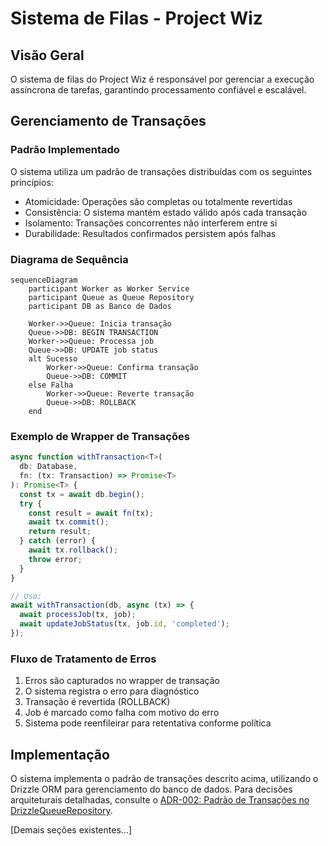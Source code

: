 # Sistema de Filas - Project Wiz

## Visão Geral
O sistema de filas do Project Wiz é responsável por gerenciar a execução assíncrona de tarefas, garantindo processamento confiável e escalável.

## Gerenciamento de Transações

### Padrão Implementado
O sistema utiliza um padrão de transações distribuídas com os seguintes princípios:
- Atomicidade: Operações são completas ou totalmente revertidas
- Consistência: O sistema mantém estado válido após cada transação
- Isolamento: Transações concorrentes não interferem entre si
- Durabilidade: Resultados confirmados persistem após falhas

### Diagrama de Sequência
```mermaid
sequenceDiagram
    participant Worker as Worker Service
    participant Queue as Queue Repository
    participant DB as Banco de Dados

    Worker->>Queue: Inicia transação
    Queue->>DB: BEGIN TRANSACTION
    Worker->>Queue: Processa job
    Queue->>DB: UPDATE job status
    alt Sucesso
        Worker->>Queue: Confirma transação
        Queue->>DB: COMMIT
    else Falha
        Worker->>Queue: Reverte transação
        Queue->>DB: ROLLBACK
    end
```

### Exemplo de Wrapper de Transações
```typescript
async function withTransaction<T>(
  db: Database,
  fn: (tx: Transaction) => Promise<T>
): Promise<T> {
  const tx = await db.begin();
  try {
    const result = await fn(tx);
    await tx.commit();
    return result;
  } catch (error) {
    await tx.rollback();
    throw error;
  }
}

// Uso:
await withTransaction(db, async (tx) => {
  await processJob(tx, job);
  await updateJobStatus(tx, job.id, 'completed');
});
```

### Fluxo de Tratamento de Erros
1. Erros são capturados no wrapper de transação
2. O sistema registra o erro para diagnóstico
3. Transação é revertida (ROLLBACK)
4. Job é marcado como falha com motivo do erro
5. Sistema pode reenfileirar para retentativa conforme política

## Implementação
O sistema implementa o padrão de transações descrito acima, utilizando o Drizzle ORM para gerenciamento do banco de dados. Para decisões arquiteturais detalhadas, consulte o [ADR-002: Padrão de Transações no DrizzleQueueRepository](./adr/002-transaction-pattern.md).

[Demais seções existentes...]